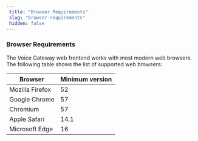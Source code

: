 ```yaml
---
 title: "Browser Requirements" 
 slug: "browser-requirements" 
 hidden: false 
---
```


### Browser Requirements

The Voice Gateway web frontend works with most modern web browsers. The following table shows the list of supported web browsers:

| Browser         | Minimum version |
| --------------- | --------------- |
| Mozilla Firefox | 52              |
| Google Chrome   | 57              |
| Chromium        | 57              |
| Apple Safari    | 14.1            |
| Microsoft Edge  | 16              |

